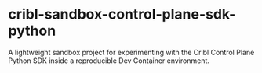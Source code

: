 # cribl-sandbox-control-plane-sdk-python
A lightweight sandbox project for experimenting with the Cribl Control Plane Python SDK inside a reproducible Dev Container environment.
